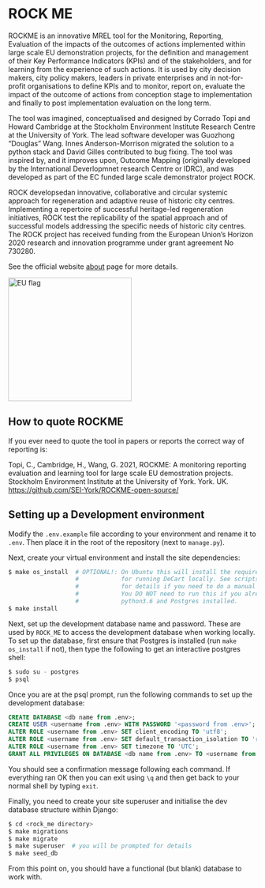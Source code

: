 # ROCK ME

ROCKME is an innovative MREL tool for the Monitoring, Reporting, Evaluation of the impacts of the outcomes of  actions implemented within large scale EU demonstration projects, for the definition and management of their Key Performance Indicators (KPIs) and of the stakeholders, and for learning from the experience of such actions. It is used by city decision makers, city policy makers, leaders in private enterprises and in not-for-profit organisations to define KPIs and to monitor, report on, evaluate the impact of the outcome of actions from conception stage to implementation and finally to post implementation evaluation on the long term.

The tool was imagined, conceptualised and designed by Corrado Topi and Howard Cambridge at the Stockholm Environment Institute Research Centre at the University of York. The lead software developer was Guozhong “Douglas” Wang. Innes Anderson-Morrison migrated the solution to a python stack and David Gilles contributed to bug fixing. The tool was inspired by, and it improves upon, Outcome Mapping (originally developed by the International Deverlopmnet research Centre or IDRC), and was developed as part of the EC funded large scale demonstrator project ROCK.   

ROCK developsedan innovative, collaborative and circular systemic approach for regeneration and adaptive reuse of historic city centres. Implementing a repertoire of successful heritage-led regeneration initiatives, ROCK test the replicability of the spatial approach and of successful models addressing the specific needs of historic city centres. The ROCK project has received funding from the European Union’s Horizon 2020 research and innovation programme under grant agreement No 730280.

See the official website [about](https://rockproject.eu/about) page for more details.

<img src="https://europa.eu/european-union/sites/europaeu/files/docs/body/flag_yellow_high.jpg" alt="EU flag" width="250"/>

## How to quote ROCKME

If you ever need to quote the tool in papers or reports the correct way of reporting is:

Topi, C., Cambridge, H., Wang, G. 2021, ROCKME: A monitoring reporting evaluation and learning tool for large scale EU demostration projects. Stockholm Environment Institute at the University of York. York. UK. https://github.com/SEI-York/ROCKME-open-source/   

## Setting up a Development environment
Modify the `.env.example` file according to your environment and rename it to `.env`.
Then place it in the root of the repository (next to `manage.py`).

Next, create your virtual environment and install the site dependencies:
```bash
$ make os_install  # OPTIONAL!: On Ubuntu this will install the required packages
                   #            for running DeCart locally. See scripts/os-depts.apt
                   #            for details if you need to do a manual install.
                   #            You DO NOT need to run this if you already have
                   #            python3.6 and Postgres installed.
$ make install
```

Next, set up the development database name and password. These are used by
`ROCK_ME` to access the development database when working locally. To set up the
database, first ensure that Postgres is installed (run `make os_install` if
not), then type the following to get an interactive postgres shell:

```bash
$ sudo su - postgres
$ psql
```

Once you are at the psql prompt, run the following commands to set up the
development database:

```sql
CREATE DATABASE <db name from .env>;
CREATE USER <username from .env> WITH PASSWORD '<password from .env>';
ALTER ROLE <username from .env> SET client_encoding TO 'utf8';
ALTER ROLE <username from .env> SET default_transaction_isolation TO 'read committed';
ALTER ROLE <username from .env> SET timezone TO 'UTC';
GRANT ALL PRIVILEGES ON DATABASE <db name from .env> TO <username from .env>;
```

You should see a confirmation message following each command. If everything ran
OK then you can exit using `\q` and then  get back to your normal shell by
typing `exit`.

Finally, you need to create your site superuser and initialise the dev database
structure within Django:

```bash
$ cd <rock_me directory>
$ make migrations
$ make migrate
$ make superuser  # you will be prompted for details
$ make seed_db
```

From this point on, you should have a functional (but blank) database to work
with.
